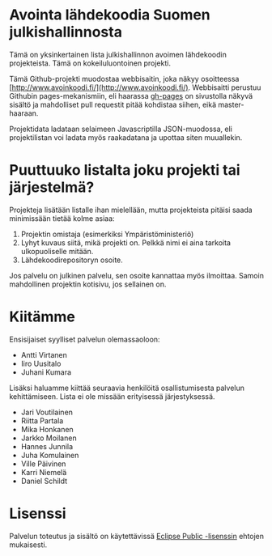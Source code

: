 # Avointa lähdekoodia Suomen julkishallinnosta

Tämä on yksinkertainen lista julkishallinnon avoimen lähdekoodin projekteista. Tämä on kokeiluluontoinen projekti.

Tämä Github-projekti muodostaa webbisaitin, joka näkyy osoitteessa [http://www.avoinkoodi.fi/](http://www.avoinkoodi.fi/). Webbisaitti perustuu Githubin
pages-mekanismiin, eli haarassa [gh-pages](https://github.com/solita/avoinkoodi/tree/gh-pages) on sivustolla näkyvä sisältö ja mahdolliset
pull requestit pitää kohdistaa siihen, eikä master-haaraan.

Projektidata ladataan selaimeen Javascriptilla JSON-muodossa, eli projektilistan voi ladata myös raakadatana ja upottaa siten muuallekin.

# Puuttuuko listalta joku projekti tai järjestelmä?

Projekteja lisätään listalle ihan mielellään, mutta projekteista pitäisi saada minimissään tietää kolme asiaa:

1. Projektin omistaja (esimerkiksi Ympäristöministeriö)
2. Lyhyt kuvaus siitä, mikä projekti on. Pelkkä nimi ei aina tarkoita ulkopuoliselle mitään.
3. Lähdekoodirepositoryn osoite.

Jos palvelu on julkinen palvelu, sen osoite kannattaa myös ilmoittaa. Samoin mahdollinen projektin kotisivu, jos sellainen on.

# Kiitämme

Ensisijaiset syylliset palvelun olemassaoloon:
* Antti Virtanen
* Iiro Uusitalo
* Juhani Kumara

Lisäksi haluamme kiittää seuraavia henkilöitä osallistumisesta palvelun kehittämiseen. Lista ei ole missään erityisessä järjestyksessä.
* Jari Voutilainen
* Riitta Partala
* Mika Honkanen
* Jarkko Moilanen
* Hannes Junnila
* Juha Komulainen
* Ville Päivinen
* Karri Niemelä
* Daniel Schildt


# Lisenssi

Palvelun toteutus ja sisältö on käytettävissä [Eclipse Public -lisenssin](https://github.com/solita/avoinkoodi/blob/master/LICENSE) ehtojen mukaisesti. 
